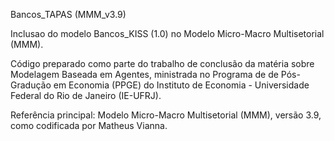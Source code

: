 Bancos_TAPAS (MMM_v3.9) 

Inclusao do modelo Bancos_KISS (1.0) no Modelo Micro-Macro Multisetorial (MMM).

Código preparado como parte do trabalho de conclusão da matéria sobre Modelagem Baseada em Agentes, ministrada no Programa de de Pós-Gradução em Economia (PPGE) do Instituto de Economia - Universidade Federal do Rio de Janeiro (IE-UFRJ). 

Referência principal: Modelo Micro-Macro Multisetorial (MMM), versão 3.9, como codificada por Matheus Vianna. 
